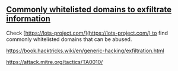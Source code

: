 ## [Commonly whitelisted domains to exfiltrate information](https://book.hacktricks.wiki/en/generic-hacking/exfiltration.html#commonly-whitelisted-domains-to-exfiltrate-information)

Check [https://lots-project.com/](https://lots-project.com/) to find commonly whitelisted domains that can be abused.

https://book.hacktricks.wiki/en/generic-hacking/exfiltration.html

https://attack.mitre.org/tactics/TA0010/


